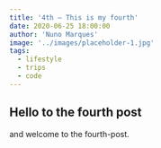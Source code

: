 ```yaml
---
title: '4th — This is my fourth'
date: 2020-06-25 18:00:00
author: 'Nuno Marques'
image: '../images/placeholder-1.jpg'
tags:
  - lifestyle
  - trips
  - code
---
```


## Hello to the fourth post

and welcome to the fourth-post.
